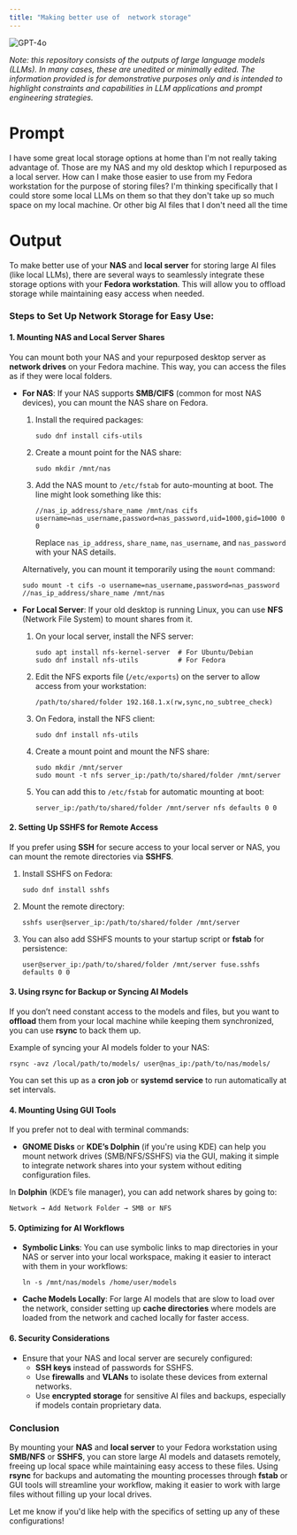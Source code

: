 ```yaml
---
title: "Making better use of  network storage"
---
```

![GPT-4o](https://img.shields.io/badge/GPT--4o-3333FF?style=for-the-badge&logo=openai&logoColor=white)



*Note: this repository consists of the outputs of large language models (LLMs). In many cases, these are unedited or minimally edited. The information provided is for demonstrative purposes only and is intended to highlight constraints and capabilities in LLM applications and prompt engineering strategies.*


# Prompt

I have some great local storage options at home than I'm not really taking advantage of. Those are my NAS and my old desktop which I repurposed as a local server. How can I make those easier to use from my Fedora workstation for the purpose of storing files? I'm thinking specifically that I could store some local LLMs on them so that they don't take up so much space on my local machine. Or other big AI files that I don't need all the time

# Output

To make better use of your **NAS** and **local server** for storing large AI files (like local LLMs), there are several ways to seamlessly integrate these storage options with your **Fedora workstation**. This will allow you to offload storage while maintaining easy access when needed.

### Steps to Set Up Network Storage for Easy Use:

#### 1. **Mounting NAS and Local Server Shares**
   You can mount both your NAS and your repurposed desktop server as **network drives** on your Fedora machine. This way, you can access the files as if they were local folders.

   - **For NAS**:
     If your NAS supports **SMB/CIFS** (common for most NAS devices), you can mount the NAS share on Fedora.
     1. Install the required packages:
        ```
        sudo dnf install cifs-utils
        ```
     2. Create a mount point for the NAS share:
        ```
        sudo mkdir /mnt/nas
        ```
     3. Add the NAS mount to `/etc/fstab` for auto-mounting at boot. The line might look something like this:
        ```
        //nas_ip_address/share_name /mnt/nas cifs username=nas_username,password=nas_password,uid=1000,gid=1000 0 0
        ```
        Replace `nas_ip_address`, `share_name`, `nas_username`, and `nas_password` with your NAS details.

     Alternatively, you can mount it temporarily using the `mount` command:
     ```
     sudo mount -t cifs -o username=nas_username,password=nas_password //nas_ip_address/share_name /mnt/nas
     ```

   - **For Local Server**:
     If your old desktop is running Linux, you can use **NFS** (Network File System) to mount shares from it.
     1. On your local server, install the NFS server:
        ```
        sudo apt install nfs-kernel-server  # For Ubuntu/Debian
        sudo dnf install nfs-utils          # For Fedora
        ```
     2. Edit the NFS exports file (`/etc/exports`) on the server to allow access from your workstation:
        ```
        /path/to/shared/folder 192.168.1.x(rw,sync,no_subtree_check)
        ```
     3. On Fedora, install the NFS client:
        ```
        sudo dnf install nfs-utils
        ```
     4. Create a mount point and mount the NFS share:
        ```
        sudo mkdir /mnt/server
        sudo mount -t nfs server_ip:/path/to/shared/folder /mnt/server
        ```
     5. You can add this to `/etc/fstab` for automatic mounting at boot:
        ```
        server_ip:/path/to/shared/folder /mnt/server nfs defaults 0 0
        ```

#### 2. **Setting Up SSHFS for Remote Access**
   If you prefer using **SSH** for secure access to your local server or NAS, you can mount the remote directories via **SSHFS**.

   1. Install SSHFS on Fedora:
      ```
      sudo dnf install sshfs
      ```
   2. Mount the remote directory:
      ```
      sshfs user@server_ip:/path/to/shared/folder /mnt/server
      ```
   3. You can also add SSHFS mounts to your startup script or **fstab** for persistence:
      ```
      user@server_ip:/path/to/shared/folder /mnt/server fuse.sshfs defaults 0 0
      ```

#### 3. **Using rsync for Backup or Syncing AI Models**
   If you don’t need constant access to the models and files, but you want to **offload** them from your local machine while keeping them synchronized, you can use **rsync** to back them up.

   Example of syncing your AI models folder to your NAS:
   ```
   rsync -avz /local/path/to/models/ user@nas_ip:/path/to/nas/models/
   ```

   You can set this up as a **cron job** or **systemd service** to run automatically at set intervals.

#### 4. **Mounting Using GUI Tools**
   If you prefer not to deal with terminal commands:
   - **GNOME Disks** or **KDE’s Dolphin** (if you're using KDE) can help you mount network drives (SMB/NFS/SSHFS) via the GUI, making it simple to integrate network shares into your system without editing configuration files.

   In **Dolphin** (KDE’s file manager), you can add network shares by going to:
   ```
   Network → Add Network Folder → SMB or NFS
   ```

#### 5. **Optimizing for AI Workflows**
   - **Symbolic Links**: You can use symbolic links to map directories in your NAS or server into your local workspace, making it easier to interact with them in your workflows:
     ```
     ln -s /mnt/nas/models /home/user/models
     ```
   - **Cache Models Locally**: For large AI models that are slow to load over the network, consider setting up **cache directories** where models are loaded from the network and cached locally for faster access.

#### 6. **Security Considerations**
   - Ensure that your NAS and local server are securely configured:
     - **SSH keys** instead of passwords for SSHFS.
     - Use **firewalls** and **VLANs** to isolate these devices from external networks.
     - Use **encrypted storage** for sensitive AI files and backups, especially if models contain proprietary data.

### Conclusion
By mounting your **NAS** and **local server** to your Fedora workstation using **SMB/NFS** or **SSHFS**, you can store large AI models and datasets remotely, freeing up local space while maintaining easy access to these files. Using **rsync** for backups and automating the mounting processes through **fstab** or GUI tools will streamline your workflow, making it easier to work with large files without filling up your local drives.

Let me know if you'd like help with the specifics of setting up any of these configurations!